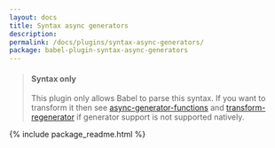 ```yaml
---
layout: docs
title: Syntax async generators
description:
permalink: /docs/plugins/syntax-async-generators/
package: babel-plugin-syntax-async-generators
---
```


<blockquote class="babel-callout babel-callout-info">
  <h4>Syntax only</h4>
  <p>
    This plugin only allows Babel to parse this syntax. If you want to transform it then
    see <a href="/docs/plugins/transform-async-generator-functions/">async-generator-functions</a> and <a href="/docs/plugins/transform-regenerator">transform-regenerator</a> if generator support is not supported natively.
  </p>
</blockquote>

{% include package_readme.html %}
